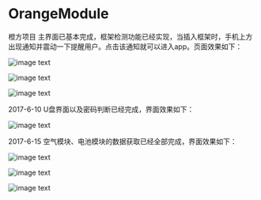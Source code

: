 # OrangeModule
橙方项目
主界面已基本完成，框架检测功能已经实现，当插入框架时，手机上方出现通知并震动一下提醒用户。点击该通知就可以进入app。页面效果如下：


![image text](https://github.com/YangJian1994/OrangeModule/blob/master/images/Screenshot_1.png)

![image text](https://github.com/YangJian1994/OrangeModule/blob/master/images/Screenshot_2.png)

![image text](https://github.com/YangJian1994/OrangeModule/blob/master/images/Screenshot_3.png)



2017-6-10 U盘界面以及密码判断已经完成，界面效果如下：


![image text](https://github.com/YangJian1994/OrangeModule/blob/master/images/Screenshot_20170613-155247.png)



2017-6-15 空气模块、电池模块的数据获取已经全部完成，界面效果如下：


![image text](https://github.com/YangJian1994/OrangeModule/blob/master/images/Screenshot_20170616-142148.png)

![image text](https://github.com/YangJian1994/OrangeModule/blob/master/images/Screenshot_20170616-142133.png)

![image text](https://github.com/YangJian1994/OrangeModule/blob/master/images/Screenshot_20170616-142157.png)
